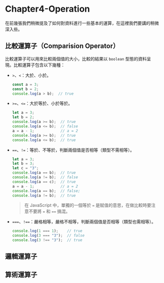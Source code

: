 # Chapter4-Operation

在前幾張我們稍微提及了如何對資料進行一些基本的運算，在這裡我們要講的稍微深入些。

## 比較運算子（Comparision Operator）

比較運算子可以用來比較兩個值的大小，比較的結果以 `boolean` 型態的資料呈現。比較運算子包含以下幾種：

- `>`、`<`：大於、小於。

    ```javascript
    const a = 3;
    const b = 2;
    console.log(a > b);  // true
    ```

- `>=`、`<=`：大於等於、小於等於。
    ```javascript
    let a = 3;
    let b = 2;
    console.log(a >= b);  // true
    console.log(a <= b);  // false
    a = a - 1;            // a = 2
    console.log(a >= b);  // true
    console.log(a <= b);  // true
    ```

- `==`、`!=`：等於、不等於，判斷兩個值是否相等（類型不需相等）。
    ```javascript
    let a = 3;
    let b = 3;
    let c = "3";
    console.log(a == b);  // true
    console.log(a != b);  // false
    console.log(a == c);  // true
    a = a - 1;            // a = 2
    console.log(a == b);  // false;
    console.log(a != b);  // true
    ```
    > 在 JavaScript 中，單獨的一個等於 `=` 是賦值的意思，在做比較時要注意不要將 `=` 和 `==` 搞混。 

- `===`、`!==`：嚴格相等，嚴格不相等，判斷兩個值是否相等（類型也需相等）。
    ```javascript
    console.log(1 === 1);    // true
    console.log(3 === "3");  // false
    console.log(3 !== "3");  // true
    ```


## 邏輯運算子
## 算術運算子